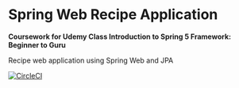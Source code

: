 # Spring Web Recipe Application
****Coursework for Udemy Class Introduction to Spring 5 Framework: Beginner to Guru****

Recipe web application using Spring Web and JPA

[![CircleCI](https://circleci.com/gh/perogers/recipe-spring.svg?style=svg)](https://circleci.com/gh/perogers/recipe-spring)


